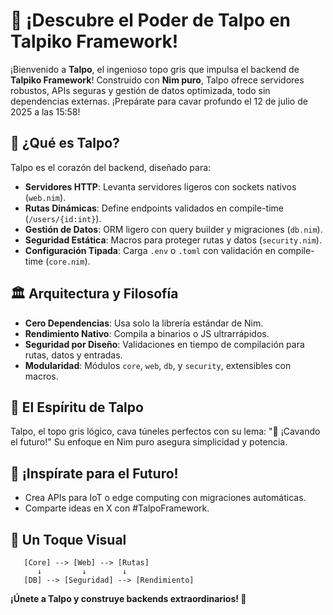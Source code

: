 # 🐾 ¡Descubre el Poder de Talpo en Talpiko Framework!

¡Bienvenido a **Talpo**, el ingenioso topo gris que impulsa el backend de **Talpiko Framework**! Construido con **Nim puro**, Talpo ofrece servidores robustos, APIs seguras y gestión de datos optimizada, todo sin dependencias externas. ¡Prepárate para cavar profundo el 12 de julio de 2025 a las 15:58!

## 🚀 ¿Qué es Talpo?
Talpo es el corazón del backend, diseñado para:
- **Servidores HTTP**: Levanta servidores ligeros con sockets nativos (`web.nim`).
- **Rutas Dinámicas**: Define endpoints validados en compile-time (`/users/{id:int}`).
- **Gestión de Datos**: ORM ligero con query builder y migraciones (`db.nim`).
- **Seguridad Estática**: Macros para proteger rutas y datos (`security.nim`).
- **Configuración Tipada**: Carga `.env` o `.toml` con validación en compile-time (`core.nim`).

## 🏛️ Arquitectura y Filosofía
- **Cero Dependencias**: Usa solo la librería estándar de Nim.
- **Rendimiento Nativo**: Compila a binarios o JS ultrarrápidos.
- **Seguridad por Diseño**: Validaciones en tiempo de compilación para rutas, datos y entradas.
- **Modularidad**: Módulos `core`, `web`, `db`, y `security`, extensibles con macros.

## 🐾 El Espíritu de Talpo
Talpo, el topo gris lógico, cava túneles perfectos con su lema: "🐾 ¡Cavando el futuro!" Su enfoque en Nim puro asegura simplicidad y potencia.

## 🌱 ¡Inspírate para el Futuro!
- Crea APIs para IoT o edge computing con migraciones automáticas.
- Comparte ideas en X con #TalpoFramework.

## 🎨 Un Toque Visual
```
   [Core] --> [Web] --> [Rutas]
      ↓         ↓        ↓
   [DB] --> [Seguridad] --> [Rendimiento]
```

**¡Únete a Talpo y construye backends extraordinarios! 🐾**